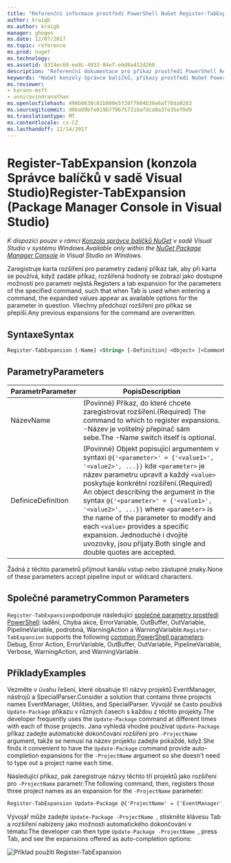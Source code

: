 ```yaml
---
title: "Referenční informace prostředí PowerShell NuGet Register-TabExpansion | Microsoft Docs"
author: kraigb
ms.author: kraigb
manager: ghogen
ms.date: 12/07/2017
ms.topic: reference
ms.prod: nuget
ms.technology: 
ms.assetid: 8314ec69-ee8c-4933-84ef-e6d8a412d268
description: "Referenční dokumentace pro příkaz prostředí PowerShell Register-TabExpansion v konzole Správce balíčků NuGet v sadě Visual Studio."
keywords: "NuGet konzoly Správce balíčků, příkazy prostředí NuGet Powershell, NuGet Powershell odkaz, Register-TabExpansion"
ms.reviewer:
- karann-msft
- unniravindranathan
ms.openlocfilehash: 498b8638c81b800e5f20f7604b36e6af76da0283
ms.sourcegitcommit: d0ba99bfe019b779b75731bafdca8a37e35ef0d9
ms.translationtype: MT
ms.contentlocale: cs-CZ
ms.lasthandoff: 12/14/2017
---
```

# <a name="register-tabexpansion-package-manager-console-in-visual-studio"></a><span data-ttu-id="a2753-104">Register-TabExpansion (konzola Správce balíčků v sadě Visual Studio)</span><span class="sxs-lookup"><span data-stu-id="a2753-104">Register-TabExpansion (Package Manager Console in Visual Studio)</span></span>

<span data-ttu-id="a2753-105">*K dispozici pouze v rámci [Konzola správce balíčků NuGet](Package-Manager-Console.md) v sadě Visual Studio v systému Windows.*</span><span class="sxs-lookup"><span data-stu-id="a2753-105">*Available only within the [NuGet Package Manager Console](Package-Manager-Console.md) in Visual Studio on Windows.*</span></span>

<span data-ttu-id="a2753-106">Zaregistruje karta rozšíření pro parametry zadaný příkaz tak, aby při karta se používá, když zadáte příkaz, rozšířená hodnoty se zobrazí jako dostupné možnosti pro parametr nejistá.</span><span class="sxs-lookup"><span data-stu-id="a2753-106">Registers a tab expansion for the parameters of the specified command, such that when Tab is used when entering a command, the expanded values appear as available options for the parameter in question.</span></span> <span data-ttu-id="a2753-107">Všechny předchozí rozšíření pro příkaz se přepíší.</span><span class="sxs-lookup"><span data-stu-id="a2753-107">Any previous expansions for the command are overwritten.</span></span>

## <a name="syntax"></a><span data-ttu-id="a2753-108">Syntaxe</span><span class="sxs-lookup"><span data-stu-id="a2753-108">Syntax</span></span>

```ps
Register-TabExpansion [-Name] <String> [-Definition] <Object> [<CommonParameters>]
```

## <a name="parameters"></a><span data-ttu-id="a2753-109">Parametry</span><span class="sxs-lookup"><span data-stu-id="a2753-109">Parameters</span></span>

| <span data-ttu-id="a2753-110">Parametr</span><span class="sxs-lookup"><span data-stu-id="a2753-110">Parameter</span></span> | <span data-ttu-id="a2753-111">Popis</span><span class="sxs-lookup"><span data-stu-id="a2753-111">Description</span></span> |
| --- | --- |
| <span data-ttu-id="a2753-112">Název</span><span class="sxs-lookup"><span data-stu-id="a2753-112">Name</span></span> | <span data-ttu-id="a2753-113">(Povinné) Příkaz, do které chcete zaregistrovat rozšíření.</span><span class="sxs-lookup"><span data-stu-id="a2753-113">(Required) The command to which to register expansions.</span></span> <span data-ttu-id="a2753-114">-Název je volitelný přepínač sám sebe.</span><span class="sxs-lookup"><span data-stu-id="a2753-114">The -Name switch itself is optional.</span></span> |
| <span data-ttu-id="a2753-115">Definice</span><span class="sxs-lookup"><span data-stu-id="a2753-115">Definition</span></span> | <span data-ttu-id="a2753-116">(Povinné) Objekt popisující argumentem v syntaxi `@{'<parameter>' = {'<value1>', '<value2>', ...}}` kde `<parameter>` je název parametru upravit a každý `<value>` poskytuje konkrétní rozšíření.</span><span class="sxs-lookup"><span data-stu-id="a2753-116">(Required) An object describing the argument in the syntax `@{'<parameter>' = {'<value1>', '<value2>', ...}}` where `<parameter>` is the name of the parameter to modify and each `<value>` provides a specific expansion.</span></span> <span data-ttu-id="a2753-117">Jednoduché i dvojité uvozovky, jsou přijaty.</span><span class="sxs-lookup"><span data-stu-id="a2753-117">Both single and double quotes are accepted.</span></span> |

<span data-ttu-id="a2753-118">Žádná z těchto parametrů přijmout kanálu vstup nebo zástupné znaky.</span><span class="sxs-lookup"><span data-stu-id="a2753-118">None of these parameters accept pipeline input or wildcard characters.</span></span>

## <a name="common-parameters"></a><span data-ttu-id="a2753-119">Společné parametry</span><span class="sxs-lookup"><span data-stu-id="a2753-119">Common Parameters</span></span>

<span data-ttu-id="a2753-120">`Register-TabExpansion`podporuje následující [společné parametry prostředí PowerShell](http://go.microsoft.com/fwlink/?LinkID=113216): ladění, Chyba akce, ErrorVariable, OutBuffer, OutVariable, PipelineVariable, podrobná, WarningAction a WarningVariable.</span><span class="sxs-lookup"><span data-stu-id="a2753-120">`Register-TabExpansion` supports the following [common PowerShell parameters](http://go.microsoft.com/fwlink/?LinkID=113216): Debug, Error Action, ErrorVariable, OutBuffer, OutVariable, PipelineVariable, Verbose, WarningAction, and WarningVariable.</span></span>

## <a name="examples"></a><span data-ttu-id="a2753-121">Příklady</span><span class="sxs-lookup"><span data-stu-id="a2753-121">Examples</span></span>

<span data-ttu-id="a2753-122">Vezměte v úvahu řešení, které obsahuje tři názvy projektů EventManager, nástrojů a SpecialParser.</span><span class="sxs-lookup"><span data-stu-id="a2753-122">Consider a solution that contains three projects names EventManager, Utilities, and SpecialParser.</span></span> <span data-ttu-id="a2753-123">Vývojář se často používá `Update-Package` příkazu v různých časech s každou z těchto projekty.</span><span class="sxs-lookup"><span data-stu-id="a2753-123">The developer frequently uses the `Update-Package` command at different times with each of those projects.</span></span> <span data-ttu-id="a2753-124">Jana vyhledá vhodné používat `Update-Package` příkaz zadejte automatické dokončování rozšíření pro `-ProjectName` argument, takže se nemusí na název projektu zadejte pokaždé, když.</span><span class="sxs-lookup"><span data-stu-id="a2753-124">She finds it convenient to have the `Update-Package` command provide auto-completion expansions for the `-ProjectName` argument so she doesn't need to type out a project name each time.</span></span> 

<span data-ttu-id="a2753-125">Následující příkaz, pak zaregistruje názvy těchto tří projektů jako rozšíření pro `-ProjectName` parametr:</span><span class="sxs-lookup"><span data-stu-id="a2753-125">The following command, then, registers those three project names as an expansion for the `-ProjectName` parameter:</span></span>

```ps
Register-TabExpansion Update-Package @{'ProjectName' = {'EventManager', 'Utilities', 'SpecialParser'}}    
```

<span data-ttu-id="a2753-126">Vývojář může zadejte `Update-Package -ProjectName `, stiskněte klávesu Tab a rozšíření nabízeny jako možnosti automatického dokončování v tématu:</span><span class="sxs-lookup"><span data-stu-id="a2753-126">The developer can then type `Update-Package -ProjectName `, press Tab, and see the expansions offered as auto-completion options:</span></span>

![Příklad použití Register-TabExpansion](media/Register-TabExpansion-Example.png)

